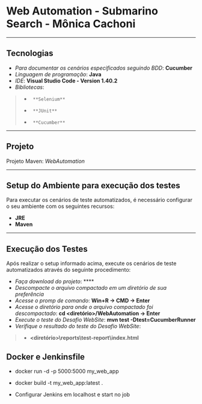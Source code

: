 ﻿

# **Web Automation - Submarino Search - Mônica Cachoni**

---


## Tecnologias

* *Para documentar os cenários especificados seguindo BDD*: **Cucumber**
* *Linguagem de programação*: **Java**
* *IDE*: **Visual Studio Code - Version 1.40.2**
* *Bibliotecas*:
>* 		**Selenium**
>*		**JUnit**
>*		**Cucumber**

---

## Projeto
Projeto Maven: *WebAutomation*

---

## Setup do Ambiente para execução dos testes

Para executar os cenários de teste automatizados, é necessário configurar o seu ambiente com os seguintes recursos:

* **JRE**
* **Maven**

---

## Execução dos Testes

Após realizar o setup informado acima, execute os cenários de teste automatizados através do seguinte procedimento:

* *Faça download do projeto*: ****
* *Descompacte o arquivo compactado em um diretório de sua preferência*
* *Acesse o promp de comando*: **Win+R -> CMD -> Enter**
* *Acesse o diretório para onde o arquivo compactado foi descompactado*: **cd <diretório>/WebAutomation -> Enter**
* *Execute o teste do Desafio WebSite*: **mvn test -Dtest=CucumberRunner**
* *Verifique o resultado do teste do Desafio WebSite*: 
>* **<diretório>\reports\test-report\index.html**


## Docker e Jenkinsfile

* docker run -d -p 5000:5000 my_web_app

* docker build -t my_web_app:latest .

* Configurar Jenkins em localhost e start no job
